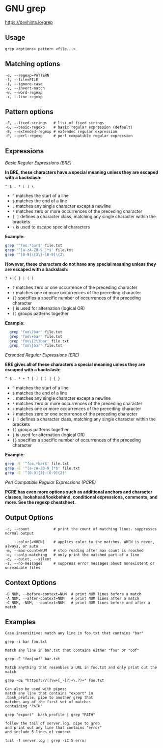 # GNU grep

https://devhints.io/grep

## Usage

`grep <options> pattern <file...>`

## Matching options

```
-e, --regexp=PATTERN
-f, --file=FILE
-i, --ignore-case
-v, --invert-match
-w, --word-regexp
-x, --line-regexp
```

## Pattern options

```
-F, --fixed-strings   # list of fixed strings
-G, --basic-regexp    # basic regular expression (default)
-E, --extended-regexp # extended regular expression
-P, --perl-regexp     # perl compatible regular expression
```

## Expressions

_Basic Regular Expressions (BRE)_

**In BRE, these characters have a special meaning unless they are escaped with a backslash:**

`^ $ . * [ ] \`

- `^` matches the start of a line
- `$` matches the end of a line
- `.` matches any single character except a newline
- `*` matches zero or more occurrences of the preceding character
- `[ ]` defines a character class, matching any single character within the brackets
- `\` is used to escape special characters

**Example:**

```bash
grep '^foo.*bar$' file.txt
grep '^[a-zA-Z0-9_]*$' file.txt
grep '^[0-9]\{3\}-[0-9]\{2\
```

**However, these characters do not have any special meaning unless they are escaped with a backslash:**

`? + { } | ( )`

- `?` matches zero or one occurrence of the preceding character
- `+` matches one or more occurrences of the preceding character
- `{}` specifies a specific number of occurrences of the preceding character
- `|` is used for alternation (logical OR)
- `()` groups patterns together

**Example:**

```bash
  grep 'foo\?bar' file.txt
  grep 'foo\+bar' file.txt
  grep 'foo\{2\}bar' file.txt
  grep 'foo\|bar' file.txt
```

_Extended Regular Expressions (ERE)_

**ERE gives all of these characters a special meaning unless they are escaped with a backslash:**

`^ $ . * + ? [ ] ( ) | { }`

- `^` matches the start of a line
- `$` matches the end of a line
- `.` matches any single character except a newline
- `*` matches zero or more occurrences of the preceding character
- `+` matches one or more occurrences of the preceding character
- `?` matches zero or one occurrence of the preceding character
- `[ ]` defines a character class, matching any single character within the brackets
- `()` groups patterns together
- `|` is used for alternation (logical OR)
- `{}` specifies a specific number of occurrences of the preceding character

**Example:**

```bash
grep -E '^foo.*bar$' file.txt
grep -E '^[a-zA-Z0-9_]*$' file.txt
grep -E '^[0-9]{3}-[0-9]{2}'
```

_Perl Compatible Regular Expressions (PCRE)_

**PCRE has even more options such as additional anchors and character classes, lookahead/lookbehind, conditional expressions, comments, and more. See
the regexp cheatsheet.**

## Output Options

```
-c, --count           # print the count of matching lines. suppresses normal output

    --color[=WHEN]    # applies color to the matches. WHEN is never, always, or auto
-m, --max-count=NUM   # stop reading after max count is reached
-o, --only-matching   # only print the matched part of a line
-q, --quiet, --silent
-s, --no-messages     # suppress error messages about nonexistent or unreadable files
```

## Context Options

```
-B NUM, --before-context=NUM  # print NUM lines before a match
-A NUM, --after-context=NUM   # print NUM lines after a match
-C NUM, -NUM, --context=NUM   # print NUM lines before and after a match
```

## Examples

```
Case insensitive: match any line in foo.txt that contains "bar"

grep -i bar foo.txt
```

```
Match any line in bar.txt that contains either "foo" or "oof"

grep -E "foo|oof" bar.txt
```

```
Match anything that resembles a URL in foo.txt and only print out the match

grep -oE "https?://((\w+[_-]?)+\.?)+" foo.txt
```

```
Can also be used with pipes:
match any line that contains "export" in
.bash_profile, pipe to another grep that
matches any of the first set of matches
containing "PATH"

grep "export" .bash_profile | grep "PATH"
```

```
follow the tail of server.log, pipe to grep
and print out any line that contains "error"
and include 5 lines of context

tail -f server.log | grep -iC 5 error
```